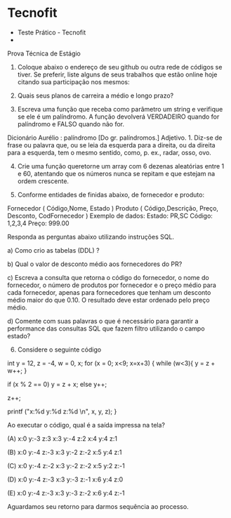 # Tecnofit
- Teste Prático - Tecnofit
- 
Prova Técnica de Estágio

1. Coloque abaixo o endereço de seu github ou outra rede de códigos se tiver. Se preferir, liste alguns de seus trabalhos que estão online hoje citando sua participação nos mesmos:


2. Quais seus planos de carreira a médio e longo prazo?

3. Escreva uma função que receba como parâmetro um string e verifique se ele é um palíndromo. A função devolverá VERDADEIRO quando for palíndromo e FALSO quando não for.

Dicionário Aurélio : palíndromo [Do gr. palíndromos.] Adjetivo. 1. Diz-se de frase ou palavra que, ou se leia da esquerda para a direita, ou da direita para a esquerda, tem o mesmo sentido, como, p. ex., radar, osso, ovo.

4. Crie uma função queretorne um array com 6 dezenas aleatórias entre 1 e 60, atentando que os números nunca se repitam e que estejam na ordem crescente.

5. Conforme entidades de
finidas abaixo, de fornecedor e produto:

Fornecedor ( Código,Nome, Estado )
Produto ( Código,Descrição, Preço, Desconto, CodFornecedor )
Exemplo de dados: Estado: PR,SC Código: 1,2,3,4 Preço: 999.00

Responda as perguntas abaixo utilizando instruções SQL.


a) Como crio as tabelas (DDL) ? 


b) Qual o valor de desconto médio aos fornecedores do PR? 


c) Escreva a consulta que retorna o código do fornecedor, o nome do fornecedor, o número de produtos por fornecedor e o preço médio para cada fornecedor, apenas para fornecedores que tenham um desconto médio maior do que 0.10. O resultado deve estar ordenado pelo preço médio.


d) Comente com suas palavras o que é necessário para garantir a performance das consultas SQL que fazem filtro utilizando o campo estado?

6. Considere o seguinte código

int y = 12, z = -4, w = 0, x;
for (x = 0; x<9; x=x+3)
{
 while (w<3){
    y = z + w++;
 }

 if (x % 2 == 0)
   y = z + x;
 else
   y++;

 z++;

 printf ("x:%d y:%d z:%d \n", x, y, z);
}

Ao executar o código, qual é a saída impressa na tela?

(A) x:0 y:-3 z:3
  x:3 y:-4 z:2
  x:4 y:4 z:1

(B) x:0 y:-4 z:-3
  x:3 y:-2 z:-2
  x:5 y:4 z:1

(C) x:0 y:-4 z:-2
  x:3 y:-2 z:-2
  x:5 y:2 z:-1

(D) x:0 y:-4 z:-3
  x:3 y:-3 z:-1
  x:6 y:4 z:0

(E) x:0 y:-4 z:-3
  x:3 y:-3 z:-2
  x:6 y:4 z:-1

Aguardamos seu retorno para darmos sequência ao processo.


